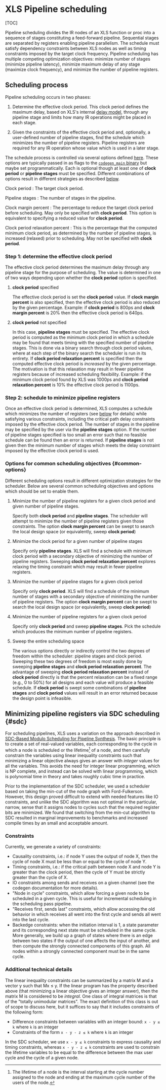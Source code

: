 # XLS Pipeline scheduling

[TOC]

Pipeline scheduling divides the IR nodes of an XLS function or proc into a
sequence of stages constituting a feed-forward pipeline. Sequential stages are
separated by registers enabling pipeline parallelism. The schedule must satisfy
dependency constraints between XLS nodes as well as timing constraints imposed
by the target clock frequency. Pipeline scheduling has multiple competing
optimization objectives: minimize number of stages (minimize pipeline latency),
minimize maximum delay of any stage (maximize clock frequency), and minimize the
number of pipeline registers.

## Scheduling process

Pipeline scheduling occurs in two phases:

1.  Determine the effective clock period. This clock period defines the maximum
    delay, based on XLS's internal [delay model](delay_estimation.md), through
    any pipeline stage and limits how many IR operations might be placed in each
    stage.

2.  Given the constraints of the effective clock period and, optionally, a
    user-defined number of pipeline stages, find the schedule which minimizes
    the number of pipeline registers. Pipeline registers are required for any IR
    operation whose value which is used in a later stage.

The schedule process is controlled via several options defined
[here](https://github.com/google/xls/tree/main/xls/scheduling/pipeline_schedule.h). These
options are typically passed in as flags to the
[`codegen_main` binary](https://github.com/google/xls/tree/main/xls/tools/codegen_main.cc)
but maybe set programmatically. Each is optional though at least one of **clock
period** or **pipeline stages** must be specified. Different combinations of
options result in different strategies as described [below](#common-options).

Clock period
:   The target clock period.

Pipeline stages
:   The number of stages in the pipeline.

Clock margin percent
:   The percentage to reduce the target clock period before scheduling. May only
    be specified with **clock period**. This option is equivalent to specifying
    a reduced value for **clock period**.

Clock period relaxation percent
:   This is the percentage that the computed minimum clock period, as determined
    by the number of pipeline stages, is increased (relaxed) prior to
    scheduling. May not be specified with **clock period**.

### Step 1: determine the effective clock period

The effective clock period determines the maximum delay through any pipeline
stage for the purpose of scheduling. The value is determined in one of two ways
depending upon whether the **clock period** option is specified.

1.  **clock period** specified

    The effective clock period is set the **clock period** value. If **clock
    margin percent** is also specified, then the effective clock period is also
    reduced by the given percentage. Example: if **clock period** is 800ps and
    **clock margin percent** is 20% then the effective clock period is 640ps.

2.  **clock period** not specified

    In this case, **pipeline stages** must be specified. The effective clock
    period is computed as the minimum clock period in which a schedule may be
    found that meets timing with the specified number of pipeline stages. This
    is done via a binary search through clock period values, where at each step
    of the binary search the scheduler is run in its entirety. If **clock period
    relaxation percent** is specified then the computed effective clock period
    is *increased* by the given percentage. The motivation is that this
    relaxation may result in fewer pipeline registers because of increased
    scheduling flexibility. Example: if the minimum clock period found by XLS
    was 1000ps and **clock period relaxation percent** is 10% the effective
    clock period is 1100ps.

### Step 2: schedule to minimize pipeline registers

Once an effective clock period is determined, XLS computes a schedule which
minimizes the number of registers (see [below](#sdc) for details) while
satisfying various constraints, including the critical path delay constraints
imposed by the effective clock period. The number of stages in the pipeline may
be specified by the user via the **pipeline stages** option. If the number of
pipeline stages specified is too small an error such that no feasible schedule
can be found then an error is returned. If **pipeline stages** is not given then
the minimum number of stages which meets the delay constraint imposed by the
effective clock period is used.

### Options for common scheduling objectives {#common-options}

Different scheduling options result in different optimization strategies for the
scheduler. Below are several common scheduling objectives and options which
should be set to enable them.

1.  Minimize the number of pipeline registers for a given clock period and given
    number of pipeline stages.

    Specify both **clock period** and **pipeline stages**. The scheduler will
    attempt to minimize the number of pipeline registers given those
    constraints. The option **clock margin percent** can be swept to search the
    local design space (or equivalently, sweep **clock period**)

2.  Minimize the clock period for a given number of pipeline stages

    Specify only **pipeline stages**. XLS will find a schedule with minimum
    clock period with a secondary objective of minimizing the number of pipeline
    registers. Sweeping **clock period relaxation percent** explores relaxing
    the timing constraint which may result in fewer pipeline registers.

3.  Minimize the number of pipeline stages for a given clock period

    Specify only **clock period**. XLS will find a schedule of the minimum
    number of stages with a secondary objective of minimizing the number of
    pipeline registers. The option **clock margin percent** can be swept to
    search the local design space (or equivalently, sweep **clock period**)

4.  Minimize the number of pipeline registers for a given clock period

    Specify only **clock period** and sweep **pipeline stages**. Pick the
    schedule which produces the minimum number of pipeline registers.

5.  Sweep the entire scheduling space

    The various options directly or indirectly control the two degrees of
    freedom within the scheduler: pipeline stages and clock period. Sweeping
    these two degrees of freedom is most easily done by sweeping **pipeline
    stages** and **clock period relaxation percent**. The advantage of sweeping
    **clock period relaxation percent** instead of **clock period** directly is
    that the percent relaxation can be a fixed range (e.g., 0 to 50%) for all
    designs and each value will produce a feasible schedule. If **clock period**
    is swept some combinations of **pipeline stages** and **clock period**
    values will result in an error returned because the design point is
    infeasible.

## Minimizing pipeline registers via SDC scheduling {#sdc}

For scheduling pipelines, XLS uses a variation on the approach described in
[SDC-Based Modulo Scheduling for Pipeline Synthesis](https://www.csl.cornell.edu/~zhiruz/pdfs/sdcmod-iccad2013.pdf).
The basic principle is to create a set of real-valued variables, each
corresponding to the cycle in which a node is scheduled or the
lifetime[^lifetime] of a node, and then carefully constrain the variables using
linear inequality constraints such that minimizing a linear objective always
gives an answer with *integer* values for all the variables. This avoids the
need for integer linear programming, which is NP complete, and instead can be
solved with linear programming, which is polynomial time in theory and takes
roughly cubic time in practice.

Prior to the implementation of the SDC scheduler, we used a scheduler based on
taking the min-cut of the node graph with Ford-Fulkerson. However, this design
proved difficult to extend with needed features like IO constraints, and unlike
the SDC algorithm was not optimal in the particular, narrow, sense that it
assigns nodes to cycles such that the required register bits are minimized. We
found that switching from the min-cut algorithm to SDC resulted in marginal
improvements to benchmarks and increased compile times by an small and
acceptable amount.

[^lifetime]: The lifetime of a node is the interval starting at the cycle number
    assigned to the node and ending at the maximum cycle number of the
    users of the node.

### Constraints

Currently, we generate a variety of constraints:

-   Causality constraints, i.e.: if node Y uses the output of node X, then the
    cycle of node X must be less than or equal to the cycle of node Y.
-   Timing constraints, i.e.: if the critical path between node X and node Y is
    greater than the clock period, then the cycle of Y must be strictly greater
    than the cycle of X.
-   IO constraints among sends and receives on a given channel (see the codegen
    documentation for more details).
-   "Node in cycle" constraints, which allow forcing a given node to be
    scheduled in a given cycle. This is useful for incremental scheduling in the
    scheduling pass pipeline.
-   "Receives first, sends last" constraints, which allow accessing the old
    behavior in which receives all went into the first cycle and sends all went
    into the last cycle.
-   Backedge constraints: when the initiation interval is 1, a state parameter
    and its corresponding next state must be scheduled in the same cycle. More
    generally, we build up a graph of states where there is an edge between two
    states if the output of one affects the input of another, and then compute
    the strongly connected components of this graph. All nodes within a strongly
    connected component must be in the same cycle.

### Additional technical details

The linear inequality constraints can be summarized by a matrix M and a vector y
such that Mx ≤ y. If the linear program has the property described above (that
minimizing a linear objective gives an integer answer), then the matrix M is
considered to be *integral*. One class of integral matrices is that of the
"totally unimodular matrices". The exact definition of this class is out of
scope to discuss here, but it suffices to say that it includes constraints of
the following form:

-   Difference constraints between variables with an integer bound: `x - y ≤ k`
    where `k` is an integer
-   Constraints of the form `x - y - z ≤ k` where `k` is an integer

In the SDC scheduler, we use `x - y ≤ k` constraints to express causality and
timing constraints, whereas `x - y - z ≤ k` constraints are used to constrain
the lifetime variables to be equal to the difference between the max user cycle
and the cycle of a given node.
